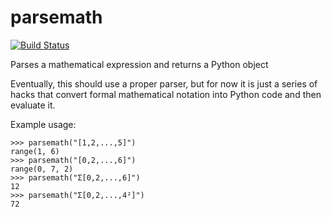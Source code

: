 
parsemath
=========

[![Build Status](https://travis-ci.org/jncraton/parsemath.svg?branch=master)](https://travis-ci.org/jncraton/parsemath)

Parses a mathematical expression and returns a Python object

Eventually, this should use a proper parser, but for now it is just a series of hacks that convert formal mathematical notation into Python code and then evaluate it.

Example usage:

```
>>> parsemath("[1,2,...,5]")
range(1, 6)
>>> parsemath("[0,2,...,6]")
range(0, 7, 2)
>>> parsemath("Σ[0,2,...,6]")
12
>>> parsemath("Σ[0,2,...,4²]")
72

```

